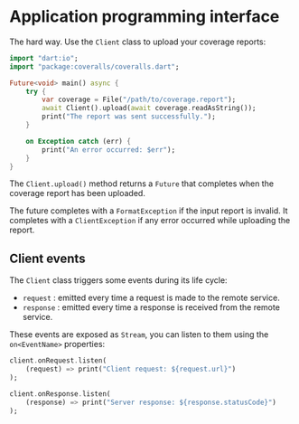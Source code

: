 # Application programming interface
The hard way. Use the `Client` class to upload your coverage reports:

```dart
import "dart:io";
import "package:coveralls/coveralls.dart";

Future<void> main() async {
	try {
		var coverage = File("/path/to/coverage.report");
		await Client().upload(await coverage.readAsString());
		print("The report was sent successfully.");
	}

	on Exception catch (err) {
		print("An error occurred: $err");
	}
}
```

The `Client.upload()` method returns a `Future` that completes when the coverage report has been uploaded.

The future completes with a `FormatException` if the input report is invalid.
It completes with a `ClientException` if any error occurred while uploading the report.

## Client events
The `Client` class triggers some events during its life cycle:

- `request` : emitted every time a request is made to the remote service.
- `response` : emitted every time a response is received from the remote service.

These events are exposed as `Stream`, you can listen to them using the `on<EventName>` properties:

```dart
client.onRequest.listen(
	(request) => print("Client request: ${request.url}")
);

client.onResponse.listen(
	(response) => print("Server response: ${response.statusCode}")
);
```
